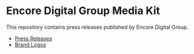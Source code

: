# Encore Digital Group Media Kit

This repository contains press releases published by Encore Digital Group.

- [Press Releases](/press-releases)
- [Brand  Logos](/media-assets/images/brand-logos)
